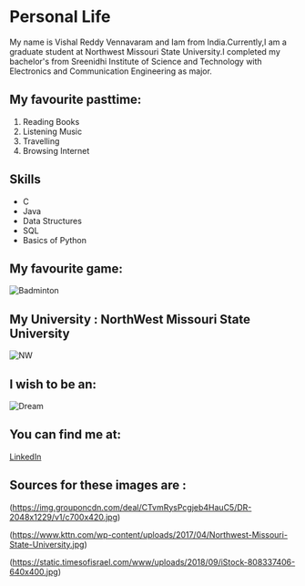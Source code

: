 # Personal Life
My name is Vishal Reddy Vennavaram and Iam from India.Currently,I am a graduate student at Northwest Missouri State University.I completed my bachelor's from Sreenidhi Institute of Science and Technology with  Electronics and Communication Engineering as major.
## My favourite pasttime:
1. Reading Books
2. Listening Music
3. Travelling
4. Browsing Internet 
## Skills 
* C
* Java
* Data Structures
* SQL
* Basics of Python
## My favourite game:
![Badminton](https://img.grouponcdn.com/deal/CTvmRysPcgjeb4HauC5/DR-2048x1229/v1/c700x420.jpg)

## My University : NorthWest Missouri State University
![NW](https://www.kttn.com/wp-content/uploads/2017/04/Northwest-Missouri-State-University.jpg)

## I wish to be an:
![Dream](https://static.timesofisrael.com/www/uploads/2018/09/iStock-808337406-640x400.jpg)

## You can find me at:
[LinkedIn](https://www.linkedin.com/in/vishalreddyvennavaram/)

## Sources for these images are :
(https://img.grouponcdn.com/deal/CTvmRysPcgjeb4HauC5/DR-2048x1229/v1/c700x420.jpg)

(https://www.kttn.com/wp-content/uploads/2017/04/Northwest-Missouri-State-University.jpg)

(https://static.timesofisrael.com/www/uploads/2018/09/iStock-808337406-640x400.jpg)

